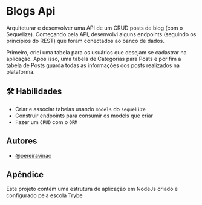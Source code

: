 
# Blogs Api

Arquiteturar e desenvolver uma API de um CRUD posts de blog (com o Sequelize). Começando pela API, desenvolvi alguns endpoints (seguindo os princípios do REST) que foram conectados ao banco de dados.

Primeiro, criei uma tabela para os usuários que desejam se cadastrar na aplicação. Após isso, uma tabela de Categorias para Posts e por fim a tabela de Posts guarda todas as informações dos posts realizados na plataforma.

## 🛠 Habilidades
 - Criar e associar tabelas usando `models` do `sequelize`
 - Construir endpoints para consumir os models que criar 
 - Fazer um `CRUD` com o `ORM`

## Autores
- [@pereiravinao](https://www.github.com/pereiravinao)

## Apêndice
Este projeto contém uma estrutura de aplicação em NodeJs criado e configurado pela escola Trybe


